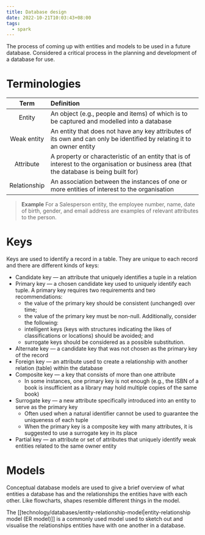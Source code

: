 ```yaml
---
title: Database design
date: 2022-10-21T10:03:43+08:00
tags:
  - spark
---
```


The process of coming up with entities and models to be used in a future database. Considered a critical process in the planning and development of a database for use.

# Terminologies

| Term | Definition |
|:-:|:-|
| Entity | An object (e.g., people and items) of which is to be captured and modelled into a database |
| Weak entity | An entity that does not have any key attributes of its own and can only be identified by relating it to an owner entity |
| Attribute | A property or characteristic of an entity that is of interest to the organisation or business area (that the database is being built for) |
| Relationship | An association between the instances of one or more entities of interest to the organisation |

> **Example**
> For a Salesperson entity, the employee number, name, date of birth, gender, and email address are examples of relevant attributes to the person.

# Keys

Keys are used to identify a record in a table. They are unique to each record and there are different kinds of keys:

- Candidate key — an attribute that uniquely identifies a tuple in a relation
- Primary key — a chosen candidate key used to uniquely identify each tuple. A primary key requires two requirements and two recommendations:
	- the value of the primary key should be consistent (unchanged) over time;
	- the value of the primary key must be non-null.
	Additionally, consider the following:
	- intelligent keys (keys with structures indicating the likes of classifications or locations) should be avoided; and
	- surrogate keys should be considered as a possible substitution.
- Alternate key — a candidate key that was not chosen as the primary key of the record
- Foreign key — an attribute used to create a relationship with another relation (table) within the database
- Composite key — a key that consists of more than one attribute
	- In some instances, one primary key is not enough (e.g., the ISBN of a book is insufficient as a library may hold multiple copies of the same book)
- Surrogate key — a new attribute specifically introduced into an entity to serve as the primary key
	- Often used when a natural identifier cannot be used to guarantee the uniqueness of each tuple
	- When the primary key is a composite key with many attributes, it is suggested to use a surrogate key in its place
- Partial key — an attribute or set of attributes that uniquely identify weak entities related to the same owner entity

# Models

Conceptual database models are used to give a brief overview of what entities a database has and the relationships the entities have with each other. Like flowcharts, shapes resemble different things in the model.

The [[technology/databases/entity-relationship-model|entity-relationship model (ER model)]] is a commonly used model used to sketch out and visualise the relationships entities have with one another in a database.